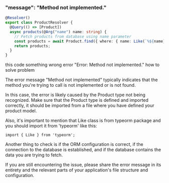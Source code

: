 ### "message": "Method not implemented."

```ts
@Resolver()
export class ProductResolver {
  @Query(() => [Product])
  async products(@Arg("name") name: string) {
    // Fetch products from database using name parameter
    const products = await Product.find({ where: { name: Like(`%${name}%`) } });
    return products;
  }
}
```

this code something wrong error "Error: Method not implemented." how to solve problem 

The error message "Method not implemented" typically indicates that the method you're trying to call is not implemented or is not found.

In this case, the error is likely caused by the Product type not being recognized. Make sure that the Product type is defined and imported correctly, it should be imported from a file where you have defined your product model.

Also, it's important to mention that Like class is from typeorm package and you should import it from 'typeorm' like this:

```
import { Like } from 'typeorm';
```

Another thing to check is if the ORM configuration is correct, if the connection to the database is established, and if the database contains the data you are trying to fetch.

If you are still encountering the issue, please share the error message in its entirety and the relevant parts of your application's file structure and configuration.